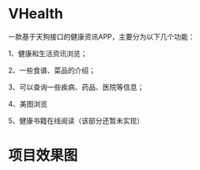 # VHealth
一款基于天狗接口的健康资讯APP，主要分为以下几个功能：

1、健康和生活资讯浏览；

2、一些食谱、菜品的介绍；

3、可以查询一些疾病、药品、医院等信息；

4、美图浏览

5、健康书籍在线阅读（该部分还暂未实现）

# 项目效果图
